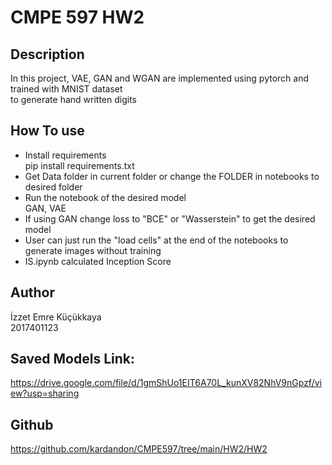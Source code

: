 # CMPE 597 HW2
## Description
In this project, VAE, GAN and WGAN are implemented using pytorch and trained with MNIST dataset\
to generate hand written digits

## How To use
- Install requirements\
pip install requirements.txt
- Get Data folder in current folder or change the FOLDER in notebooks to desired folder
- Run the notebook of the desired model\
GAN, VAE
- If using GAN change loss to "BCE" or "Wasserstein" to get the desired model
- User can just run the "load cells" at the end of the notebooks to generate images without training
- IS.ipynb calculated Inception Score

## Author
İzzet Emre Küçükkaya\
2017401123

## Saved Models Link:
https://drive.google.com/file/d/1gmShUo1EIT6A70L_kunXV82NhV9nGpzf/view?usp=sharing

## Github
https://github.com/kardandon/CMPE597/tree/main/HW2/HW2
